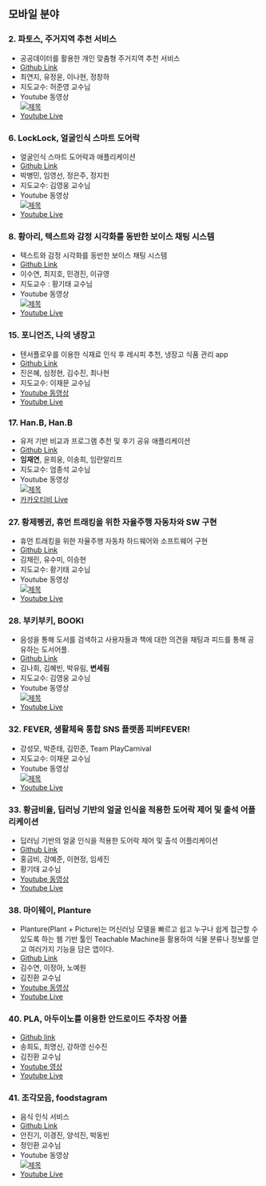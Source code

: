 ## 모바일 분야

### 2. 파토스, 주거지역 추천 서비스	
- 공공데이터를 활용한 개인 맞춤형 주거지역 추천 서비스
- [Github Link](https://github.com/yeonjiChoi/CapstoneDesign)
- 최연지, 유정윤, 이나현, 정창하
- 지도교수: 허준영 교수님
- Youtube 동영상<br/>
[![제목](https://img.youtube.com/vi/6YQ6p02MJDg/0.jpg)](https://www.youtube.com/watch?v=6YQ6p02MJDg)
- [Youtube Live](https://youtu.be/cLP3cym8jG0)

### 6. LockLock, 얼굴인식 스마트 도어락
- 얼굴인식 스마트 도어락과 애플리케이션
- [Github Link](https://github.com/dudtjs1021ej/faceRecognition_doorlock)
- 박병민, 임영선, 정은주, 정지헌
- 지도교수: 김영웅 교수님
- Youtube 동영상 <br/>
[![제목](https://img.youtube.com/vi/gJJ2HyT_Qq0/0.jpg)](https://www.youtube.com/watch?v=gJJ2HyT_Qq0)
- [Youtube Live](https://www.youtube.com/watch?v=VEarVBI9m_s)

### 8. 황아리, 텍스트와 감정 시각화를 동반한 보이스 채팅 시스템	
- 텍스트와 감정 시각화를 동반한 보이스 채팅 시스템
- [Github Link](https://pingkka.github.io/jekyll/update/capstone-links/)
- 이수연, 최지호, 민경진, 이규영
- 지도교수 : 황기태 교수님
- Youtube 동영상 <br/>
[![제목](https://img.youtube.com/vi/Cfrx30be8mk/0.jpg)](https://youtu.be/Cfrx30be8mk)
- [Youtube Live](https://youtu.be/pq9Y4DAeZs8)

### 15. 포니언즈, 나의 냉장고	
- 텐서플로우를 이용한 식재료 인식 후 레시피 추천, 냉장고 식품 관리 app
- [Github Link](https://github.com/nahyunie/my-refrigerator)
- 진은혜, 심정현, 김수진, 최나현
- 지도교수: 이재문 교수님
- [Youtube 동영상](https://youtu.be/063iKSK1RfA)
- [Youtube Live](https://youtu.be/va-Izk3M8w0)

### 17. Han.B, Han.B 
- 유저 기반 비교과 프로그램 추천 및 후기 공유 애플리케이션
- [Github Link](https://github.com/Hansung-HanB/Han.B)
- **임재연**, 윤희웅, 이송희, 임란알리프
- 지도교수: 엄종석 교수님
- Youtube 동영상 <br/>
[![제목](https://img.youtube.com/vi/nIt8-T_9rtI/0.jpg)](https://www.youtube.com/watch?v=nIt8-T_9rtI)
- [카카오티비 Live](https://tv.kakao.com/channel/3834580)

### 27. 황제펭귄, 휴먼 트래킹을 위한 자율주행 자동차와 SW 구현	
- 휴먼 트래킹을 위한 자율주행 자동차 하드웨어와 소프트웨어 구현
- [Github Link](https://github.com/HSEmperorPenguin/EmperorPenguin)
- 김채린, 유수미, 이승현
- 지도교수: 황기태 교수님
- Youtube 동영상 <br/>
 [![제목](https://user-images.githubusercontent.com/48851895/122365199-6fefdf00-cf95-11eb-8a44-9ccff5e6adae.png)](https://youtu.be/GPuxQT72S8g)
- [Youtube Live](https://www.youtube.com/channel/UCEi1rZCh3KhsqOtzgH0XHBA)

### 28. 부키부키, BOOKI
- 음성을 통해 도서를 검색하고 사용자들과 책에 대한 의견을 채팅과 피드를 통해 공유하는 도서어플.
- [Github Link](https://github.com/k-nh/mock-bookproject)
- 김나희, 김혜빈, 박유림, **변세림**
- 지도교수: 김영웅 교수님
- Youtube 동영상 <br/>
[![제목](https://img.youtube.com/vi/EYdPrDzSLew/0.jpg)](https://www.youtube.com/watch?v=EYdPrDzSLew)
- [Youtube Live](https://www.youtube.com/watch?v=hRvNptqijSU)

### 32. FEVER, 생활체육 통합 SNS 플랫폼 피버FEVER!
- 강성모, 박준태, 김민준, Team PlayCarnival
- 지도교수: 이재문 교수님
- Youtube 동영상 <br/>
[![제목](https://img.youtube.com/vi/0Z6UMpz0Krc/0.jpg)](https://youtu.be/0Z6UMpz0Krc)
- [Youtube Live](https://youtu.be/BMgMGXTskvc)

### 33. 황금비율, 딥러닝 기반의 얼굴 인식을 적용한 도어락 제어 및 출석 어플리케이션
- 딥러닝 기반의 얼굴 인식을 적용한 도어락 제어 및 출석 어플리케이션
- [Github Link](https://github.com/goldenratioh/Capstone)
- 홍금비, 강예준, 이현정, 임세진
- 황기태 교수님
- [Youtube 동영상](https://youtu.be/X50xibOyaMo)
- [Youtube Live](https://www.youtube.com/channel/UCL2wIyhz3Uo7XsoOf41XpDw)

### 38. 마이웨이, Planture	
- Planture(Plant + Picture)는 머신러닝 모델을 빠르고 쉽고 누구나 쉽게 접근할 수 있도록 하는 웹 기반 툴인 Teachable Machine을 활용하여 식물 분류나 정보를 얻고 여러가지 기능을 담은 앱이다.
- [Github Link](https://github.com/CherichK/Planture)
- 김수연, 이정아, 노예원	
- 김진환 교수님
- [Youtube 동영상](https://youtu.be/tAnNuym4Raw)
- [Youtube Live](https://youtu.be/0O7F4U1I3CI)

### 40. PLA, 아두이노를 이용한 안드로이드 주차장 어플	
- [Github link](https://github.com/Myeongsin05/Myeongsin05.git)
- 송희도, 최명신, 강하영 신수진
- 김진환 교수님
- [Youtube 영상](https://www.youtube.com/watch?v=uvn7ou7KTE0)
- [Youtube Live](https://youtu.be/PXSwblzQoGs)

### 41. 조각모음, foodstagram
- 음식 인식 서비스	
- [Github Link](https://github.com/hscapstonefoodstagram/)
- 안진기, 이경진, 양석진, 박동빈
- 정인환 교수님
- Youtube 동영상 <br/>
[![제목](https://img.youtube.com/vi/Mds_CNL-UpE/0.jpg)](https://youtu.be/Mds_CNL-UpE)
- [Youtube Live](https://youtu.be/4-jHMNpv2A0)
